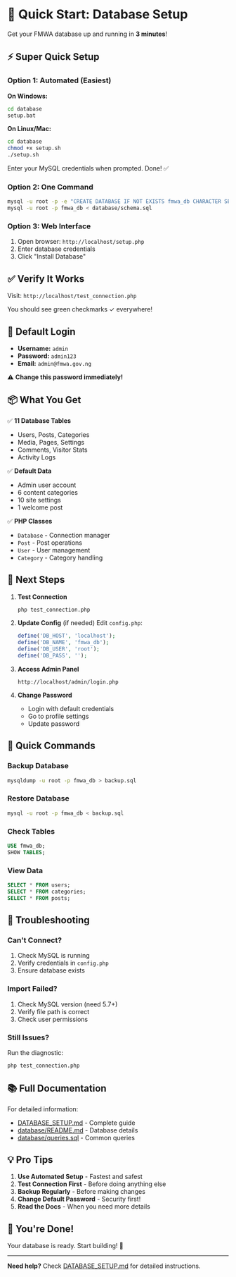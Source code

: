 # 🚀 Quick Start: Database Setup

Get your FMWA database up and running in **3 minutes**!

## ⚡ Super Quick Setup

### Option 1: Automated (Easiest)

**On Windows:**
```cmd
cd database
setup.bat
```

**On Linux/Mac:**
```bash
cd database
chmod +x setup.sh
./setup.sh
```

Enter your MySQL credentials when prompted. Done! ✅

### Option 2: One Command

```bash
mysql -u root -p -e "CREATE DATABASE IF NOT EXISTS fmwa_db CHARACTER SET utf8mb4 COLLATE utf8mb4_unicode_ci;"
mysql -u root -p fmwa_db < database/schema.sql
```

### Option 3: Web Interface

1. Open browser: `http://localhost/setup.php`
2. Enter database credentials
3. Click "Install Database"

## ✅ Verify It Works

Visit: `http://localhost/test_connection.php`

You should see green checkmarks ✓ everywhere!

## 🔑 Default Login

- **Username:** `admin`
- **Password:** `admin123`
- **Email:** `admin@fmwa.gov.ng`

⚠️ **Change this password immediately!**

## 📦 What You Get

✅ **11 Database Tables**
- Users, Posts, Categories
- Media, Pages, Settings
- Comments, Visitor Stats
- Activity Logs

✅ **Default Data**
- Admin user account
- 6 content categories
- 10 site settings
- 1 welcome post

✅ **PHP Classes**
- `Database` - Connection manager
- `Post` - Post operations
- `User` - User management
- `Category` - Category handling

## 🎯 Next Steps

1. **Test Connection**
   ```bash
   php test_connection.php
   ```

2. **Update Config** (if needed)
   Edit `config.php`:
   ```php
   define('DB_HOST', 'localhost');
   define('DB_NAME', 'fmwa_db');
   define('DB_USER', 'root');
   define('DB_PASS', '');
   ```

3. **Access Admin Panel**
   ```
   http://localhost/admin/login.php
   ```

4. **Change Password**
   - Login with default credentials
   - Go to profile settings
   - Update password

## 🔧 Quick Commands

### Backup Database
```bash
mysqldump -u root -p fmwa_db > backup.sql
```

### Restore Database
```bash
mysql -u root -p fmwa_db < backup.sql
```

### Check Tables
```sql
USE fmwa_db;
SHOW TABLES;
```

### View Data
```sql
SELECT * FROM users;
SELECT * FROM categories;
SELECT * FROM posts;
```

## 🐛 Troubleshooting

### Can't Connect?
1. Check MySQL is running
2. Verify credentials in `config.php`
3. Ensure database exists

### Import Failed?
1. Check MySQL version (need 5.7+)
2. Verify file path is correct
3. Check user permissions

### Still Issues?
Run the diagnostic:
```bash
php test_connection.php
```

## 📚 Full Documentation

For detailed information:
- [DATABASE_SETUP.md](DATABASE_SETUP.md) - Complete guide
- [database/README.md](database/README.md) - Database details
- [database/queries.sql](database/queries.sql) - Common queries

## 💡 Pro Tips

1. **Use Automated Setup** - Fastest and safest
2. **Test Connection First** - Before doing anything else
3. **Backup Regularly** - Before making changes
4. **Change Default Password** - Security first!
5. **Read the Docs** - When you need more details

## 🎉 You're Done!

Your database is ready. Start building! 🚀

---

**Need help?** Check [DATABASE_SETUP.md](DATABASE_SETUP.md) for detailed instructions.
